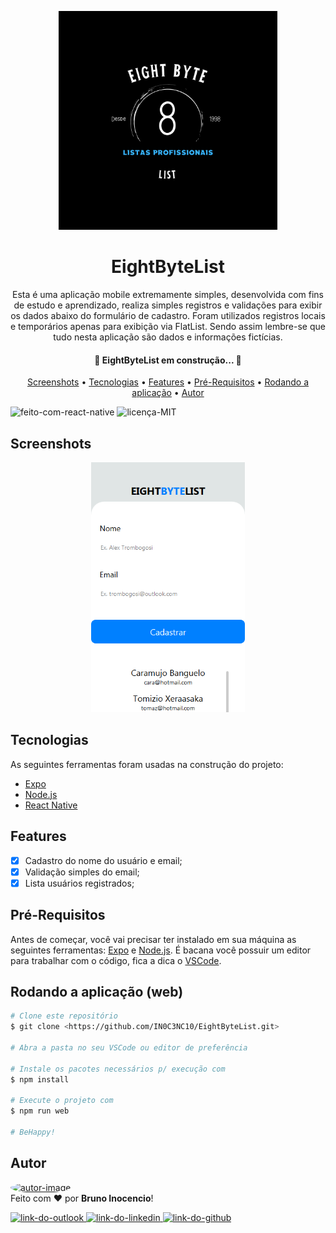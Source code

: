 <!-- Logo -->
<p align="center">
  <img height="350" alt="eight-byte-list-logo" title="EightByteList" src="./assets/icon.png" />
</p>

<!-- Título&Descrição -->
<h1 align="center" id="title">EightByteList</h1>
<p align="center">Esta é uma aplicação mobile extremamente simples, desenvolvida com fins de estudo e aprendizado, realiza simples registros e validações para exibir os dados abaixo do formulário de cadastro. Foram utilizados registros locais e temporários apenas para exibição via FlatList. Sendo assim lembre-se que tudo nesta aplicação são dados e informações fictícias.</p>

<!-- Estado da aplicação -->
<h4 align="center"> 
	🚧  EightByteList em construção...  🚧
</h4>

<!-- Menu -->
<p align="center">
	<a href="#screenshots">Screenshots</a> • 
	<a href="#tecnologias">Tecnologias</a> • 
	<a href="#features">Features</a> •
	<a href="#pre">Pré-Requisitos</a> • 
	<a href="#run">Rodando a aplicação</a> • 
	<a href="#autor">Autor</a>
</p>
<!-- Shield -->
<p>
	<img src="https://img.shields.io/badge/Made%20with-React Native-00599C?style=for-the-badge&logo=react" title="Feito com React Native" alt="feito-com-react-native"></img>
	<img src="https://img.shields.io/badge/License-MIT-green?style=for-the-badge" title="Licença MIT" alt="licença-MIT"></img>
</p>

<!-- Screenshots -->
<h2 align="left" id="screenshots">Screenshots</h2>
<p align="center">
  <img height="400" alt="screenshot" title="Screenshot" src="./assets/screenshot.png" />
</p>

<!-- Features -->
<h2 align="left" id="tecnologias">Tecnologias</h2>

As seguintes ferramentas foram usadas na construção do projeto:

- [Expo](https://expo.io/)
- [Node.js](https://nodejs.org/en/)
- [React Native](https://reactnative.dev/)

<!-- Features -->
<h2 align="left" id="features">Features</h2>

- [x] Cadastro do nome do usuário e email;
- [x] Validação simples do email;
- [x] Lista usuários registrados;

<!-- Pré-Requisitos -->
<h2 align="left" id="pre">Pré-Requisitos</h2>

Antes de começar, você vai precisar ter instalado em sua máquina as seguintes ferramentas:
[Expo](https://docs.expo.dev/get-started/installation/) e [Node.js](https://nodejs.org/en/). É bacana você possuir um editor para trabalhar com o código, fica a dica o [VSCode](https://code.visualstudio.com/).

<!-- Executando o app -->
<h2 align="left" id="run">Rodando a aplicação (web)</h2>

```bash
# Clone este repositório
$ git clone <https://github.com/IN0C3NC10/EightByteList.git>

# Abra a pasta no seu VSCode ou editor de preferência

# Instale os pacotes necessários p/ execução com
$ npm install

# Execute o projeto com
$ npm run web

# BeHappy!
```
<!-- Autor -->
<h2 align="left" id="autor">Autor</h2>
<p>
	<a href="https://github.com/IN0C3NC10">
		<img style="border-radius: 50%;" src="https://avatars.githubusercontent.com/u/73368174?v=4" width="100px;" alt="autor-image"/>
	</a>
	<br />
	Feito com ❤️ por <strong>Bruno Inocencio</strong>!
</p>

<p align="left">
  <!-- Outlook -->
  <a href="mailto:bruno.inocencio@fatec.sp.gov.br" alt="Outlook" target="_blank">
    <img height="30" src="https://img.shields.io/badge/Outlook-0078D4?style=for-the-badge&logo=microsoft-outlook&logoColor=white" title="Outlook" alt="link-do-outlook" />
  </a>
  <!-- Linkedin -->
  <a href="https://cutt.ly/nQlVjQV" alt="Linkedin" target="_blank">
    <img height="30" src="https://img.shields.io/badge/-LinkedIn-%230077B5?style=for-the-badge&logo=linkedin&logoColor=white" title="Linkedin" alt="link-do-linkedin" />
  </a>
  <!-- GitHub -->
  <a href="https://github.com/IN0C3NC10" alt="GitHub" target="_blank">
    <img height="31" src="https://img.shields.io/badge/GitHub-100000?style=for-the-badge&logo=github&logoColor=white" title="GitHub" alt="link-do-github" />
  </a>
</p>

